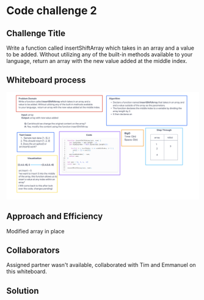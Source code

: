 # Code challenge 2

## Challenge Title

Write a function called insertShiftArray which takes in an array and a value to be added. Without utilizing any of the built-in methods available to your language, return an array with the new value added at the middle index.

## Whiteboard process

![Code Challenge 2](../whiteboard-images/whiteboard2.png)

## Approach and Efficiency

Modified array in place

## Collaborators

Assigned partner wasn't available, collaborated with Tim and Emmanuel on this whiteboard.

## Solution
